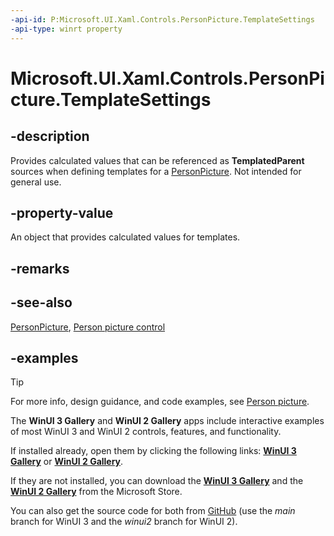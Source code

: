 ```yaml
---
-api-id: P:Microsoft.UI.Xaml.Controls.PersonPicture.TemplateSettings
-api-type: winrt property
---
```


# Microsoft.UI.Xaml.Controls.PersonPicture.TemplateSettings

<!--
public Microsoft.UI.Xaml.Controls.PersonPictureTemplateSettings TemplateSettings { get; }
-->

## -description

Provides calculated values that can be referenced as **TemplatedParent** sources when defining templates for a [PersonPicture](personpicture.md). Not intended for general use.

## -property-value

An object that provides calculated values for templates.

## -remarks

## -see-also

[PersonPicture](personpicture.md), [Person picture control](/windows/apps/design/controls/person-picture)

## -examples

> [!TIP]
> For more info, design guidance, and code examples, see [Person picture](/windows/apps/design/controls/person-picture).
>
> The **WinUI 3 Gallery** and **WinUI 2 Gallery** apps include interactive examples of most WinUI 3 and WinUI 2 controls, features, and functionality.
>
> If installed already, open them by clicking the following links: [**WinUI 3 Gallery**](winui3gallery:/item/PersonPicture) or [**WinUI 2 Gallery**](winui2gallery:/item/PersonPicture).
>
> If they are not installed, you can download the [**WinUI 3 Gallery**](https://www.microsoft.com/store/productId/9P3JFPWWDZRC) and the [**WinUI 2 Gallery**](https://www.microsoft.com/store/productId/9MSVH128X2ZT) from the Microsoft Store.
>
> You can also get the source code for both from [GitHub](https://github.com/Microsoft/WinUI-Gallery) (use the *main* branch for WinUI 3 and the *winui2* branch for WinUI 2).


